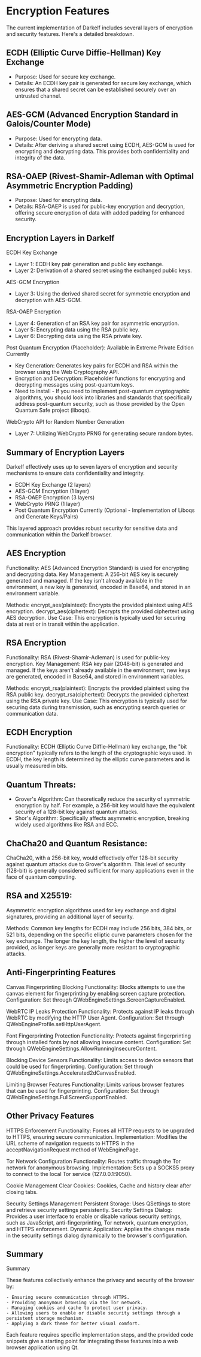 # Encryption Features

The current implementation of Darkelf includes several layers of encryption and security features. Here's a detailed breakdown.

## ECDH (Elliptic Curve Diffie-Hellman) Key Exchange
- Purpose: Used for secure key exchange.
- Details: An ECDH key pair is generated for secure key exchange, which ensures that a shared secret can be established securely over an untrusted channel.

## AES-GCM (Advanced Encryption Standard in Galois/Counter Mode)
- Purpose: Used for encrypting data.
- Details: After deriving a shared secret using ECDH, AES-GCM is used for encrypting and decrypting data. This provides both confidentiality and integrity of the data.

## RSA-OAEP (Rivest-Shamir-Adleman with Optimal Asymmetric Encryption Padding)
- Purpose: Used for encrypting data.
- Details: RSA-OAEP is used for public-key encryption and decryption, offering secure encryption of data with added padding for enhanced security.

## Encryption Layers in Darkelf

ECDH Key Exchange
- Layer 1: ECDH key pair generation and public key exchange.
- Layer 2: Derivation of a shared secret using the exchanged public keys.

AES-GCM Encryption
- Layer 3: Using the derived shared secret for symmetric encryption and decryption with AES-GCM.

RSA-OAEP Encryption
- Layer 4: Generation of an RSA key pair for asymmetric encryption.
- Layer 5: Encrypting data using the RSA public key.
- Layer 6: Decrypting data using the RSA private key.

Post Quantum Encryption (Placeholder): Available in Extreme Private Edition Currently 
- Key Generation: Generates key pairs for ECDH and RSA within the browser using the Web Cryptography API.
- Encryption and Decryption: Placeholder functions for encrypting and decrypting messages using post-quantum keys.
- Need to install - If you need to implement post-quantum cryptographic algorithms, you should look into libraries and standards that specifically address post-quantum security, such as those provided by the Open Quantum Safe project (liboqs).

WebCrypto API for Random Number Generation
- Layer 7: Utilizing WebCrypto PRNG for generating secure random bytes.

## Summary of Encryption Layers

Darkelf effectively uses up to seven layers of encryption and security mechanisms to ensure data confidentiality and integrity.

- ECDH Key Exchange (2 layers)
- AES-GCM Encryption (1 layer)
- RSA-OAEP Encryption (3 layers)
- WebCrypto PRNG (1 layer)
- Post Quantum Encryption Currently (Optional - Implementation of Liboqs and Generate Keys/Pairs)

This layered approach provides robust security for sensitive data and communication within the Darkelf browser.

## AES Encryption
Functionality: AES (Advanced Encryption Standard) is used for encrypting and decrypting data.
Key Management: A 256-bit AES key is securely generated and managed. If the key isn't already available in the environment, a new key is generated, encoded in Base64, and stored in an environment variable.

Methods:
encrypt_aes(plaintext): Encrypts the provided plaintext using AES encryption.
decrypt_aes(ciphertext): Decrypts the provided ciphertext using AES decryption.
Use Case: This encryption is typically used for securing data at rest or in transit within the application.

## RSA Encryption
Functionality: RSA (Rivest-Shamir-Adleman) is used for public-key encryption.
Key Management: RSA key pair (2048-bit) is generated and managed. If the keys aren't already available in the environment, new keys are generated, encoded in Base64, and stored in environment variables.
        
Methods:
encrypt_rsa(plaintext): Encrypts the provided plaintext using the RSA public key.
decrypt_rsa(ciphertext): Decrypts the provided ciphertext using the RSA private key.
Use Case: This encryption is typically used for securing data during transmission, such as encrypting search queries or communication data.

## ECDH Encryption
Functionality: ECDH (Elliptic Curve Diffie-Hellman) key exchange, the "bit encryption" typically refers to the length of the cryptographic keys used. In ECDH, the key length is determined by the elliptic curve parameters and is usually measured in bits. 

## Quantum Threats:

- Grover's Algorithm: Can theoretically reduce the security of symmetric encryption by half. For example, a 256-bit key would have the equivalent security of a 128-bit key against quantum attacks.
- Shor's Algorithm: Specifically affects asymmetric encryption, breaking widely used algorithms like RSA and ECC.

## ChaCha20 and Quantum Resistance:

ChaCha20, with a 256-bit key, would effectively offer 128-bit security against quantum attacks due to Grover's algorithm.
This level of security (128-bit) is generally considered sufficient for many applications even in the face of quantum computing.

## RSA and X25519: 
Asymmetric encryption algorithms used for key exchange and digital signatures, providing an additional layer of security.

Methods: Common key lengths for ECDH may include 256 bits, 384 bits, or 521 bits, depending on the specific elliptic curve parameters chosen for the key exchange. The longer the key length, the higher the level of security provided, as longer keys are generally more resistant to cryptographic attacks.

## Anti-Fingerprinting Features

Canvas Fingerprinting Blocking
Functionality: Blocks attempts to use the canvas element for fingerprinting by enabling screen capture protection.
Configuration: Set through QWebEngineSettings.ScreenCaptureEnabled.

WebRTC IP Leaks Protection
Functionality: Protects against IP leaks through WebRTC by modifying the HTTP User Agent.
Configuration: Set through QWebEngineProfile.setHttpUserAgent.

Font Fingerprinting Protection
Functionality: Protects against fingerprinting through installed fonts by not allowing insecure content.
Configuration: Set through QWebEngineSettings.AllowRunningInsecureContent.

Blocking Device Sensors
Functionality: Limits access to device sensors that could be used for fingerprinting.
Configuration: Set through QWebEngineSettings.Accelerated2dCanvasEnabled.

Limiting Browser Features
Functionality: Limits various browser features that can be used for fingerprinting.
Configuration: Set through QWebEngineSettings.FullScreenSupportEnabled.

## Other Privacy Features

HTTPS Enforcement
Functionality: Forces all HTTP requests to be upgraded to HTTPS, ensuring secure communication.
Implementation: Modifies the URL scheme of navigation requests to HTTPS in the acceptNavigationRequest method of WebEnginePage.

Tor Network Configuration
Functionality: Routes traffic through the Tor network for anonymous browsing.
Implementation: Sets up a SOCKS5 proxy to connect to the local Tor service (127.0.0.1:9050).

Cookie Management
Clear Cookies: Cookies, Cache and history clear after closing tabs.

Security Settings Management
Persistent Storage: Uses QSettings to store and retrieve security settings persistently.
Security Settings Dialog: Provides a user interface to enable or disable various security settings, such as JavaScript, anti-fingerprinting, Tor network, quantum encryption, and HTTPS enforcement.
Dynamic Application: Applies the changes made in the security settings dialog dynamically to the browser's configuration.

## Summary

Summary

These features collectively enhance the privacy and security of the browser by:

    - Ensuring secure communication through HTTPS.
    - Providing anonymous browsing via the Tor network.
    - Managing cookies and cache to protect user privacy.
    - Allowing users to enable or disable security settings through a persistent storage mechanism.
    - Applying a dark theme for better visual comfort.

Each feature requires specific implementation steps, and the provided code snippets give a starting point for integrating these features into a web browser application using Qt.
